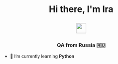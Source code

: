 <h1 align="center">Hi there, I'm Ira</a> 
  
<img src="https://github.com/blackcater/blackcater/raw/main/images/Hi.gif" height="32"/></h1>

<h3 align="center">QA from Russia 🇷🇺</h3>

- 🌱 I’m currently learning **Python**
<!--
**uchuvatova/uchuvatova** is a ✨ _special_ ✨ repository because its `README.md` (this file) appears on your GitHub profile.

Here are some ideas to get you started:

- 🔭 I’m currently working on ...
- 🌱 I’m currently learning ...
- 👯 I’m looking to collaborate on ...
- 🤔 I’m looking for help with ...
- 💬 Ask me about ...
- 📫 How to reach me: ...
- 😄 Pronouns: ...
- ⚡ Fun fact: ...
-->

